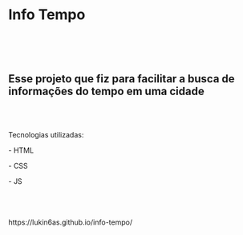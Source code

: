 <h1>Info Tempo</h1>
<br>
<br>
<br>
<h2>Esse projeto que fiz para facilitar a busca de informações do tempo em uma cidade</h2>
<br>
<br>
<p>Tecnologias utilizadas:</p>
<p> - HTML</p>
<p> - CSS</p>
<p> - JS</p>
<br>
<br>
<br>
https://lukin6as.github.io/info-tempo/

